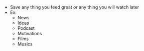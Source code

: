- Save any thing you feed great or any thing you will watch later
- Ex:
	- News 
	- Ideas 
	- Podcast
	- Motivations
	- Films
	- Musics